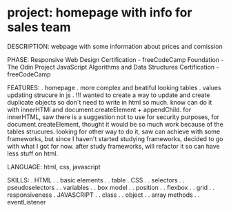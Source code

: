 # project: homepage with info for sales team

DESCRIPTION:
webpage with some information about prices and comission

PHASE:
Responsive Web Design Certification - freeCodeCamp
Foundation - The Odin Project
JavaScript Algorithms and Data Structures Certification - freeCodeCamp

FEATURES:
. homepage
. more complex and beatiful looking tables
. values updating strucure in js
. !!! wanted to create a way to update and create duplicate objects so don´t need to write in html so much.
      know can do it with innerHTMl and document.createElement + appendChild.
      for innerHTML, saw there is a suggestion not to use for security purposes,
      for document.createElement, thought it would be so much work because of the tables strucures.
      looking for other way to do it, saw can achieve with some frameworks, but since I haven't started
      studying frameworks, decided to go with what I got for now.
      after study frameworks, will refactor it so can have less stuff on html.

LANGUAGE:
html, css, javascript

SKILLS:
. HTML
. . basic elements
. . table
. CSS
. . selectors
. . pseudoselectors
. . variables
. . box model
. . position
. . flexbox
. . grid
. . responsiveness
. JAVASCRIPT
. . class
. . object
. . array methods
. . eventListener
